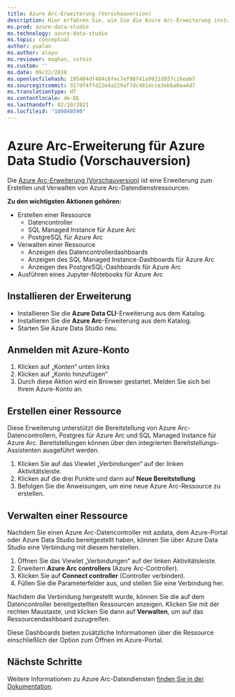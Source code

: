 ```yaml
---
title: Azure Arc-Erweiterung (Vorschauversion)
description: Hier erfahren Sie, wie Sie die Azure Arc-Erweiterung installieren und verwenden, um Azure Arc-Datendienste auszuprobieren.
ms.prod: azure-data-studio
ms.technology: azure-data-studio
ms.topic: conceptual
author: yualan
ms.author: alayu
ms.reviewer: maghan, sstein
ms.custom: ''
ms.date: 09/22/2020
ms.openlocfilehash: 195404df404c6fec7ef98f41a9921d937c16eab7
ms.sourcegitcommit: 917df4ffd22e4a229af7dc481dcce3ebba0aa4d7
ms.translationtype: HT
ms.contentlocale: de-DE
ms.lasthandoff: 02/10/2021
ms.locfileid: "100048590"
---
```

# <a name="azure-arc-extension-for-azure-data-studio-preview"></a>Azure Arc-Erweiterung für Azure Data Studio (Vorschauversion)

Die [Azure Arc-Erweiterung (Vorschauversion)](/azure/azure-arc/data/) ist eine Erweiterung zum Erstellen und Verwalten von Azure Arc-Datendienstressourcen.

**Zu den wichtigsten Aktionen gehören:**
- Erstellen einer Ressource
    - Datencontroller
    - SQL Managed Instance für Azure Arc
    - PostgreSQL für Azure Arc
- Verwalten einer Ressource
    - Anzeigen des Datencontrollerdashboards
    - Anzeigen des SQL Managed Instance-Dashboards für Azure Arc
    - Anzeigen des PostgreSQL-Dashboards für Azure Arc
- Ausführen eines Jupyter-Notebooks für Azure Arc

## <a name="install-the-extension"></a>Installieren der Erweiterung
- Installieren Sie die **Azure Data CLI**-Erweiterung aus dem Katalog.
- Installieren Sie die **Azure Arc**-Erweiterung aus dem Katalog.
- Starten Sie Azure Data Studio neu.

## <a name="sign-in-with-azure-account"></a>Anmelden mit Azure-Konto
1. Klicken auf „Konten“ unten links
1. Klicken auf „Konto hinzufügen“
1. Durch diese Aktion wird ein Browser gestartet. Melden Sie sich bei Ihrem Azure-Konto an.

## <a name="create-a-resource"></a>Erstellen einer Ressource
Diese Erweiterung unterstützt die Bereitstellung von Azure Arc-Datencontrollern, Postgres für Azure Arc und SQL Managed Instance für Azure Arc. Bereitstellungen können über den integrierten Bereitstellungs-Assistenten ausgeführt werden.

1. Klicken Sie auf das Viewlet „Verbindungen“ auf der linken Aktivitätsleiste.
1. Klicken auf die drei Punkte und dann auf **Neue Bereitstellung**
1. Befolgen Sie die Anweisungen, um eine neue Azure Arc-Ressource zu erstellen.

## <a name="manage-a-resource"></a>Verwalten einer Ressource
Nachdem Sie einen Azure Arc-Datencontroller mit azdata, dem Azure-Portal oder Azure Data Studio bereitgestellt haben, können Sie über Azure Data Studio eine Verbindung mit diesem herstellen.

1. Öffnen Sie das Viewlet „Verbindungen“ auf der linken Aktivitätsleiste.
1. Erweitern **Azure Arc controllers** (Azure Arc-Controller).
1. Klicken Sie auf **Connect controller** (Controller verbinden).
1. Füllen Sie die Parameterfelder aus, und stellen Sie eine Verbindung her.

Nachdem die Verbindung hergestellt wurde, können Sie die auf dem Datencontroller bereitgestellten Ressourcen anzeigen. Klicken Sie mit der rechten Maustaste, und klicken Sie dann auf **Verwalten**, um auf das Ressourcendashboard zuzugreifen.  

Diese Dashboards bieten zusätzliche Informationen über die Ressource einschließlich der Option zum Öffnen im Azure-Portal.

## <a name="next-steps"></a>Nächste Schritte
Weitere Informationen zu Azure Arc-Datendiensten [finden Sie in der Dokumentation](/azure/azure-arc/data/).